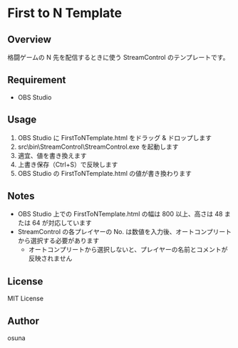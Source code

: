 # First to N Template

## Overview

格闘ゲームの N 先を配信するときに使う StreamControl のテンプレートです。

## Requirement

-   OBS Studio

## Usage

1. OBS Studio に FirstToNTemplate.html をドラッグ & ドロップします
2. src\bin\StreamControl\StreamControl.exe を起動します
3. 適宜、値を書き換えます
4. 上書き保存（Ctrl+S）で反映します
5. OBS Studio の FirstToNTemplate.html の値が書き換わります

## Notes

-   OBS Studio 上での FirstToNTemplate.html の幅は 800 以上、高さは 48 または 64 が対応しています
-   StreamControl の各プレイヤーの No. は数値を入力後、オートコンプリートから選択する必要があります
    -   オートコンプリートから選択しないと、プレイヤーの名前とコメントが反映されません

## License

MIT License

## Author

osuna
